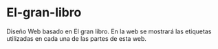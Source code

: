 # El-gran-libro
Diseño Web basado en El gran libro.
En la web se mostrará las etiquetas utilizadas en cada una de las partes de esta web.
